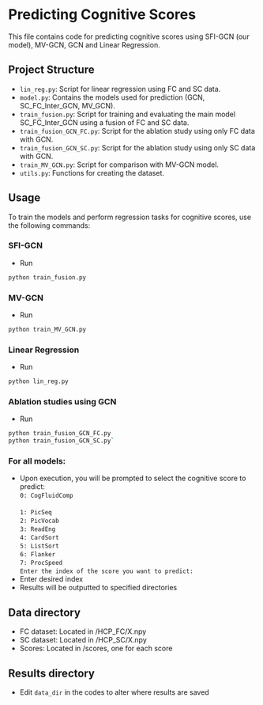 # Predicting Cognitive Scores

This file contains code for predicting cognitive scores using SFI-GCN (our model), MV-GCN, GCN and Linear Regression.

## Project Structure

- `lin_reg.py`: Script for linear regression using FC and SC data.
- `model.py`: Contains the models used for prediction (GCN, SC_FC_Inter_GCN, MV_GCN).
- `train_fusion.py`: Script for training and evaluating the main model SC_FC_Inter_GCN using a fusion of FC and SC data.
- `train_fusion_GCN_FC.py`: Script for the ablation study using only FC data with GCN.
- `train_fusion_GCN_SC.py`: Script for the ablation study using only SC data with GCN.
- `train_MV_GCN.py`: Script for comparison with MV-GCN model.
- `utils.py`: Functions for creating the dataset.

## Usage

To train the models and perform regression tasks for cognitive scores, use the following commands:

### SFI-GCN
- Run 
```bash 
python train_fusion.py
```

### MV-GCN
- Run 
```bash 
python train_MV_GCN.py
```

### Linear Regression
- Run 
```bash 
python lin_reg.py
```

### Ablation studies using GCN
- Run 
```bash 
python train_fusion_GCN_FC.py
python train_fusion_GCN_SC.py`
```

### For all models:
- Upon execution, you will be prompted to select the cognitive score to predict: <br />
`0: CogFluidComp` <br />                                                                                                             
`1: PicSeq`<br />
`2: PicVocab`<br />
`3: ReadEng`<br />
`4: CardSort`<br />
`5: ListSort`<br />
`6: Flanker`<br />
`7: ProcSpeed`<br />
`Enter the index of the score you want to predict:`<br />
- Enter desired index
- Results will be outputted to specified directories

## Data directory
- FC dataset: Located in /HCP_FC/X.npy
- SC dataset: Located in /HCP_SC/X.npy
- Scores: Located in /scores, one for each score

## Results directory
- Edit `data_dir` in the codes to alter where results are saved
